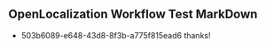 ## OpenLocalization Workflow Test MarkDown
* 503b6089-e648-43d8-8f3b-a775f815ead6 thanks!

<!--HONumber=Aug16_HO4-->


